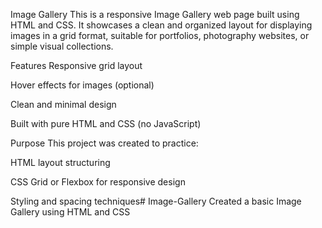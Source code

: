 Image Gallery
This is a responsive Image Gallery web page built using HTML and CSS. It showcases a clean and organized layout for displaying images in a grid format, suitable for portfolios, photography websites, or simple visual collections.

Features
Responsive grid layout

Hover effects for images (optional)

Clean and minimal design

Built with pure HTML and CSS (no JavaScript)

Purpose
This project was created to practice:

HTML layout structuring

CSS Grid or Flexbox for responsive design

Styling and spacing techniques# Image-Gallery
Created a basic Image Gallery using HTML and CSS
